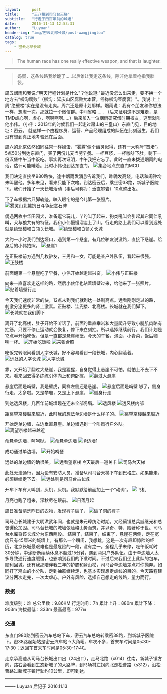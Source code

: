 ```yaml
---
layout:     post
title:      "王八楼到司马台天梯"
subtitle:   "行走于四百年前的城墙"
date:       2016-11-13 12:53:31
author:     "Luyuan"
header-img: "img/密云北部长城/post-wangjinglou"
catalog: true
tags:
    - 密云北部长城
---
```


> The human race has one really effective weapon, and that is laughter.

---


>妈蛋，这条线路我给跪了.....以后谁让我走这条线，除非他拿着枪指我脑袋。

  周五烟雨和我说:"明天行程计划是什么"？他说道:"最近没怎么出来走，要不换一个地方去“柳沟腐败”（柳沟：延庆山区腐败大本营，俗称柳沟豆腐宴）"。我说:上上周“绝壁楼”实在是没有走爽。周六还是原计划那样。烟雨说：我有个朋友和你想法一样，想虐一次。那就拉一个微信群。中间省略…… （后来证明这不是难走，是TMD虐心啊，虐心，啊啊啊啊.....）后来加入一位烟雨研究僧时期校友，这里就叫他小伟。（小伟：2013年的时候我们一起走过房山的三皇山）东直门见，目的地址：密云。
  就这样一个由程序员、运营、产品经理组成的队伍在此刻诞生，我们没有想到真正地考验还在后面。

  周六的北京依然如同往常一样操蛋，“雾霾”像个幽灵似得，还有一大称号“首堵”。5点50分到达东直门，买了两份儿麦当劳早餐。一杯豆浆，一杯咖啡下肚。剩下一份汉堡中午当中饭吃。事实再次证明，中午我把它忘了。此时一直未拨通烟雨的电话，估计可能睡着。此时小伟也到达东直门。
  ![集合地点东直门MCD](/img/密云北部长城/集合地点东直门MCD.jpeg)

  我们决定直接坐980路快，途中烟雨发消息告诉我们，昨晚发高烧，电话和闹钟均未叫醒他。多年未见，看来只能下次咯。到达密云后，乘坐密38路，新城子医院下。我们开始了一天长城活动（事后可称为：垂直攀岩）10点整出发。
  
  下了车根据六只脚轨迹，映入眼帘的是今儿第一张照片。
   ![雾灵山北麓抗日斗争纪念石碑](/img/密云北部长城/雾灵山北麓抗日斗争纪念石碑.jpeg)

  偶遇两枚中华田园犬，准备逗它玩儿，丫的叫了起来，狗类吼叫会引起其它同伴吼叫，犬与狼共有的特征。我和小伟慢慢溜达上了山。行走的路上我们可以看到远处就是绝壁楼和白领关长城。
   ![绝壁楼和白领关长城](/img/密云北部长城/绝壁楼和白领关长城.jpeg)
   
  大约一小时我们到达垭口，遇到第一个悬崖。有几位驴友说没路，直接下悬崖。给身后的小伟拍照。
   ![悬崖1](/img/密云北部长城/悬崖1.jpeg)
   
  在正鼓楼前方遇到几枚驴友，三男和一女。可能是某户外队伍，看起来很强。
   ![正鼓楼](/img/密云北部长城/正鼓楼.jpeg)
   
  前面翻第一个悬崖吃了早餐，小伟开始越走越兴奋。
   ![小伟与正鼓楼](/img/密云北部长城/小伟与正鼓楼.jpeg)
   
  向来一直喜欢走这样的路，然后小伙伴也贴着墙壁过来，给他来了一张照片。
   ![贴着墙壁行走](/img/密云北部长城/贴着墙壁行走.jpeg)
   
  今天我们速度非常的快，12点未到我们就到达一处制高点。远看刚刚走过的路，刺激分泌更多的肾上激素。正鼓楼、洼兜楼、北高楼。长城就在我们脚下。
   ![长城就在我们脚下](/img/密云北部长城/长城就在我们脚下.jpeg)

  离开了北高楼，肚子开始不听话了，前面的垂直攀岩和大量爬升导致小腿肌肉略有抽筋，只要不停止运动就会恢复，停下来立刻抽。所以选择继续前行。我们计划是12点半开始吃饭，但是一直都是悬崖峭壁。今天的午餐，泡面、小青菜，饭后咖啡一杯。
   ![开始吃饭啦](/img/密云北部长城/开始吃饭啦.jpeg)
   ![来张合照](/img/密云北部长城/来张合照.jpeg)

  吃饭完转眼间看到人字长城，好不容易看到一段长城，内心翻滚着。
   ![远处的人字长城](/img/密云北部长城/远处的人字长城.jpeg)
   ![人字长城](/img/密云北部长城/人字长城.jpeg)

  靠，又开始了翻过大悬崖，我是猩猩，自身觉得上悬崖不可怕。就怕上不去下不来。看来回去得多练练引体向上和俯卧撑。
   ![翻过大悬崖](/img/密云北部长城/翻过大悬崖.jpeg)

  悬崖后面是峭壁，我是壁虎，同样左侧还是悬崖。
   ![悬崖后面是峭壁](/img/密云北部长城/悬崖后面是峭壁.jpeg)
  够了，侧身行走，太多啦。又是攀岩，又是上下悬崖。
   ![侧身行走](/img/密云北部长城/侧身行走.jpeg)

  到达透风楼，几百年前城墙现在还未全部坍塌。
   ![透风楼](/img/密云北部长城/透风楼.jpeg)
   ![透风楼内部](/img/密云北部长城/透风楼内部.jpeg)
   
  距离望京楼越来越近，此时我的想法单边墙是什么样子的。
   ![离望京楼越来越近](/img/密云北部长城/离望京楼越来越近.jpeg)
   
  开始走单边墙，左边垂直悬崖。单边墙遇到一个叫风行户外队。
   ![离望京楼越来越近](/img/密云北部长城/离望京楼越来越近.jpeg)
   
  命悬单边墙，呵呵哒。
   ![命悬单边墙](/img/密云北部长城/命悬单边墙.jpeg)
   ![单边墙1](/img/密云北部长城/单边墙1.jpeg)
   
  成功通过单边墙。
   ![开始嘚瑟](/img/密云北部长城/开始嘚瑟.jpeg)
   
  远处的单边墙的确很美。
   ![远看望京楼](/img/密云北部长城/远看望京楼.jpeg)
  今天最后一道关卡
   ![司马台天梯](/img/密云北部长城/司马台天梯.jpeg)
   
  此处无法通行，因为设有安防人员，准备从司马台天梯下车到巴格庄。如果能走，必须继续走下去。
   ![远处则是司马台古长城](/img/密云北部长城/远处则是司马台古长城.jpeg)
   
  开车下车有人叫到，灰机，灰机。我默默给前面加上一个“动词”。
   ![飞机](/img/密云北部长城/飞机.jpeg)
   
  月亮也跑了粗来，深秋尽在眼前。
   ![日落月起](/img/密云北部长城/日落月起.jpeg)
   
  周日准备清洗昨日的衣物，发现裤子破了。
   ![破了洞的裤子](/img/密云北部长城/破了洞的裤子.jpeg)

  司马台长城建于大明洪武年间，也就是朱元璋统治时期。又经蓟镇总兵戚继光和总督谭伦加固。司马台长城的城墙依险峻山势而筑，并以奇、特、险著称于世。司马台水库将该长城分为东西两段。
  结束了，结束了，结束了，悬崖在两侧，走在宽度只有45厘米的城墙上，有那么一个瞬间，我想跳。这是一次有趣即惊险的经历，北京长城最艰难也是最危险的一段，没有之一。全程几乎未停，吃午饭耗时30分钟，中涂断断续续休息不超过15分钟，遇到两只户外队伍。由于单边墙人太多导致通行速度缓慢，也影响到我们的下撤时间。不过后来我们坐上此队的包车，顺利回城。还有我那陪伴我三年的护膝和登山杖，司马台单边墙差点将你抛弃。如同打了鸡血的小分队，走到抽筋继续走，也基本实现想走虐线的目的。今天路程建议分两次走完，一次太虐心。户外有风险，选择自己想走的线路，量力而行。

### 数据
难度级别：难
总公里数：9.86KM
行走时间：7h
累计上升：880m
累计下降：903m
海拔最低：333m
最高最高：977m

### 交通
东直门980路到密云汽车总站下车，密云汽车总站转乘密38路，到新城子医院下。密38路起始站是密云汽车站→大角峪，车次不多，首末车时间是05:30-17:30；返回车首末车时间是05:30-17:40。

走京承高速从司马台长城出口出（24出口），走马北路（x014）往南，新城子镇方向，路右会看到生态新城子的大路牌，到马场村左拐向北走松曹路（s312），沿松曹路过新城子镇行驶约10公里，即可到达。

---

——- Luyuan 后记于 2016.11.13
